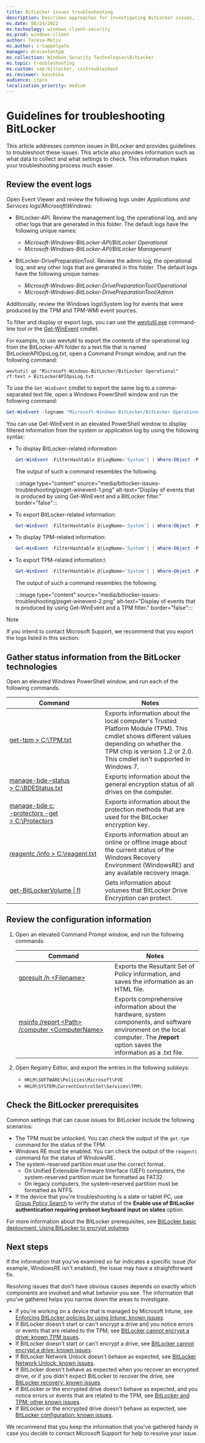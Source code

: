 ```yaml
---
title: BitLocker issues troubleshooting
description: Describes approaches for investigating BitLocker issues, including how to gather diagnostic information.
ms.date: 08/24/2022
ms.technology: windows-client-security
ms.prod: windows-client
author: Teresa-Motiv
ms.author: v-tappelgate
manager: dcscontentpm
ms.collection: Windows Security Technologies\BitLocker
ms.topic: troubleshooting
ms.custom: sap:bitlocker, csstroubleshoot
ms.reviewer: kaushika
audience: itpro
localization_priority: medium
---
```

# Guidelines for troubleshooting BitLocker

This article addresses common issues in BitLocker and provides guidelines to troubleshoot these issues. This article also provides information such as what data to collect and what settings to check. This information makes your troubleshooting process much easier.

## Review the event logs

Open Event Viewer and review the following logs under *Applications and Services logs\\Microsoft\\Windows*:

- BitLocker-API. Review the management log, the operational log, and any other logs that are generated in this folder. The default logs have the following unique names:
  - *Microsoft-Windows-BitLocker-API/BitLocker Operational*
  - *Microsoft-Windows-BitLocker-API/BitLocker Management*

- BitLocker-DrivePreparationTool. Review the admin log,  the operational log, and any other logs that are generated in this folder. The default logs have the following unique names:
  - *Microsoft-Windows-BitLocker-DrivePreparationTool/Operational*
  - *Microsoft-Windows-BitLocker-DrivePreparationTool/Admin*

Additionally, review the Windows logs\\System log for events that were produced by the TPM and TPM-WMI event sources.

To filter and display or export logs, you can use the [wevtutil.exe](/windows-server/administration/windows-commands/wevtutil) command-line tool or the [Get-WinEvent](/powershell/module/microsoft.powershell.diagnostics/get-winevent?view=powershell-6&preserve-view=true) cmdlet.

For example, to use wevtutil to export the contents of the operational log from the BitLocker-API folder to a text file that is named BitLockerAPIOpsLog.txt, open a Command Prompt window, and run the following command:

```console
wevtutil qe "Microsoft-Windows-BitLocker/BitLocker Operational" /f:text > BitLockerAPIOpsLog.txt
```

To use the `Get-WinEvent` cmdlet to export the same log to a comma-separated text file, open a Windows PowerShell window and run the following command:

```powershell
Get-WinEvent -logname "Microsoft-Windows-BitLocker/BitLocker Operational"  | Export-Csv -Path Bitlocker-Operational.csv
```

You can use Get-WinEvent in an elevated PowerShell window to display filtered information from the system or application log by using the following syntax:

- To display BitLocker-related information:

   ```powershell
   Get-WinEvent -FilterHashtable @{LogName='System'} | Where-Object -Property Message -Match 'BitLocker' | fl
   ```

   The output of such a command resembles the following.

    :::image type="content" source="media/bitlocker-issues-troubleshooting/psget-winevent-1.png" alt-text="Display of events that is produced by using Get-WinEvent and a BitLocker filter." border="false":::

- To export BitLocker-related information:

   ```powershell
   Get-WinEvent -FilterHashtable @{LogName='System'} | Where-Object -Property Message -Match 'BitLocker' | Export-Csv -Path System-BitLocker.csv
   ```

- To display TPM-related information:

   ```powershell
   Get-WinEvent -FilterHashtable @{LogName='System'} | Where-Object -Property Message -Match 'TPM' | fl
   ```

- To export TPM-related information:\

   ```powershell
   Get-WinEvent -FilterHashtable @{LogName='System'} | Where-Object -Property Message -Match 'TPM' | Export-Csv -Path System-TPM.csv
   ```

   The output of such a command resembles the following.

    :::image type="content" source="media/bitlocker-issues-troubleshooting/psget-winevent-2.png" alt-text="Display of events that is produced by using Get-WinEvent and a TPM filter." border="false":::

> [!NOTE]
> If you intend to contact Microsoft Support, we recommend that you export the logs listed in this section.

## Gather status information from the BitLocker technologies

Open an elevated Windows PowerShell window, and run each of the following commands.

|Command |Notes |
| --- | --- |
|[get-tpm \> C:\\TPM.txt](/powershell/module/trustedplatformmodule/get-tpm?view=win10-ps&preserve-view=true) |Exports information about the local computer's Trusted Platform Module (TPM). This cmdlet shows different values depending on whether the TPM chip is version 1.2 or 2.0. This cmdlet isn't supported in Windows 7. |
|[manage-bde –status \>&nbsp;C:\\BDEStatus.txt](/windows-server/administration/windows-commands/manage-bde-status) |Exports information about the general encryption status of all drives on the computer. |
|[manage-bde c: <br />-protectors -get \>&nbsp;C:\\Protectors](/windows-server/administration/windows-commands/manage-bde-protectors) |Exports information about the protection methods that are used for the BitLocker encryption key.  |
|[reagentc&nbsp;/info&nbsp;\>&nbsp;C:\\reagent.txt](/windows-hardware/manufacture/desktop/reagentc-command-line-options) |Exports information about an online or offline image about the current status of the Windows Recovery Environment (WindowsRE) and any available recovery image. |
|[get-BitLockerVolume \| fl](/powershell/module/bitlocker/get-bitlockervolume?view=win10-ps&preserve-view=true) |Gets information about volumes that BitLocker Drive Encryption can protect. |

## Review the configuration information

1. Open an elevated Command Prompt window, and run the following commands.

   |Command |Notes |
   | --- | --- |
   |[gpresult /h \<Filename>](/windows-server/administration/windows-commands/gpresult) |Exports the Resultant Set of Policy information, and saves the information as an HTML file. |
   |[msinfo /report \<Path> /computer&nbsp;\<ComputerName>](/windows-server/administration/windows-commands/msinfo32) |Exports comprehensive information about the hardware, system components, and software environment on the local computer. The **/report** option saves the information as a .txt file. |

2. Open Registry Editor, and export the entries in the following subkeys:

   - `HKLM\SOFTWARE\Policies\Microsoft\FVE`
   - `HKLM\SYSTEM\CurrentControlSet\Services\TPM\`

## Check the BitLocker prerequisites

Common settings that can cause issues for BitLocker include the following scenarios:

- The TPM must be unlocked. You can check the output of the `get-tpm` command for the status of the TPM.
- Windows RE must be enabled. You can check the output of the `reagentc` command for the status of WindowsRE.
- The system-reserved partition must use the correct format.
  - On Unified Extensible Firmware Interface (UEFI) computers, the system-reserved partition must be formatted as FAT32.
  - On legacy computers, the system-reserved partition must be formatted as NTFS.
- If the device that you're troubleshooting is a slate or tablet PC, use [Group Policy Search](https://gpsearch.azurewebsites.net/#8153) to verify the status of the **Enable use of BitLocker authentication requiring preboot keyboard input on slates** option.

For more information about the BitLocker prerequisites, see [BitLocker basic deployment: Using BitLocker to encrypt volumes](/windows/security/information-protection/bitlocker/bitlocker-basic-deployment#using-bitlocker-to-encrypt-volumes)

## Next steps

If the information that you've examined so far indicates a specific issue (for example, WindowsRE isn't enabled), the issue may have a straightforward fix.

Resolving issues that don't have obvious causes depends on exactly which components are involved and what behavior you see. The information that you've gathered helps you narrow down the areas to investigate.

- If you're working on a device that is managed by Microsoft Intune, see [Enforcing BitLocker policies by using Intune: known issues](enforcing-bitlocker-policies-by-using-intune-known-issues.md).
- If BitLocker doesn't start or can't encrypt a drive and you notice errors or events that are related to the TPM, see [BitLocker cannot encrypt a drive: known TPM issues](bitlocker-cannot-encrypt-a-drive-known-tpm-issues.md).
- If BitLocker doesn't start or can't encrypt a drive, see [BitLocker cannot encrypt a drive: known issues](bitlocker-cannot-encrypt-a-drive-known-issues.md).
- If BitLocker Network Unlock doesn't behave as expected, see [BitLocker Network Unlock: known issues](bitlocker-network-unlock-known-issues.md).
- If BitLocker doesn't behave as expected when you recover an encrypted drive, or if you didn't expect BitLocker to recover the drive, see [BitLocker recovery: known issues](bitlocker-recovery-known-issues.md).
- If BitLocker or the encrypted drive doesn't behave as expected, and you notice errors or events that are related to the TPM, see [BitLocker and TPM: other known issues](bitlocker-and-tpm-other-known-issues.md).
- If BitLocker or the encrypted drive doesn't behave as expected, see [BitLocker configuration: known issues](bitlocker-configuration-known-issues.md).

We recommend that you keep the information that you've gathered handy in case you decide to contact Microsoft Support for help to resolve your issue.
